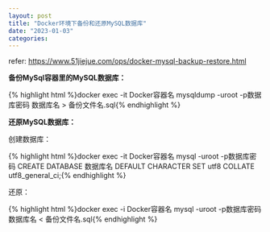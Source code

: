 ```yaml
---
layout: post
title: "Docker环境下备份和还原MySQL数据库"
date: "2023-01-03"
categories: 
---
```

<p>refer: <a href="https://www.51jiejue.com/ops/docker-mysql-backup-restore.html">https://www.51jiejue.com/ops/docker-mysql-backup-restore.html</a></p>
<p><strong>备份MySql容器里的MySQL数据库：</strong></p>
<div class="prewrapper">
{% highlight html %}docker exec -it Docker容器名 mysqldump -uroot -p数据库密码 数据库名 &gt; 备份文件名.sql{% endhighlight %}
</div>
<p><strong>还原MySQL数据库：</strong></p>
<p>创建数据库：</p>
<div class="prewrapper">
{% highlight html %}docker exec -it Docker容器名 mysql -uroot -p数据库密码 CREATE DATABASE 数据库名 DEFAULT CHARACTER SET utf8 COLLATE utf8_general_ci;{% endhighlight %}
</div>
<p>还原：</p>
<div class="prewrapper">
{% highlight html %}docker exec -i Docker容器名 mysql -uroot -p数据库密码 数据库名 &lt; 备份文件名.sql{% endhighlight %}
</div>
